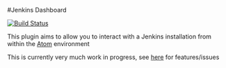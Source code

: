 #Jenkins Dashboard

[![Build Status](https://travis-ci.org/benmatselby/atom-jenkins-dashboard.png?branch=master)](https://travis-ci.org/benmatselby/atom-jenkins-dashboard)


This plugin aims to allow you to interact with a Jenkins installation from within the [Atom](https://atom.io/) environment

This is currently very much work in progress, see [here](https://github.com/benmatselby/atom-jenkins-dashboard/issues) for features/issues

